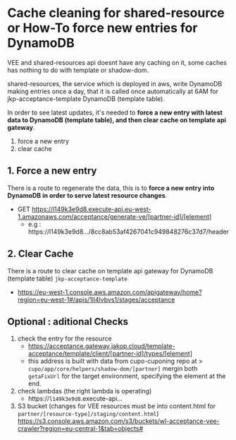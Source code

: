 # Cache cleaning for shared-resource or How-To force new entries for DynamoDB
VEE and shared-resources api doesnt have any caching on it, some caches has nothing to do with template or shadow-dom.

shared-resources, the service which is deployed in aws, write DynamoDB making entries once a day, that it is called once automatically at 6AM for jkp-acceptance-template DynamoDB (template table).

In order to see latest updates, it's needed to **force a new entry with latest data to DynamoDB (template table), and then clear cache on template api gateway**.
1. force a new entry
2. clear cache

## 1. Force a new entry
There is a route to regenerate the data, this is to **force a new entry into DynamoDB in order to serve latest resource changes**.
* GET https://l149k3e9d8.execute-api.eu-west-1.amazonaws.com/acceptance/generate-ve/[partner-id]/[element]
  * e.g : https://l149k3e9d8.../8cc8ab53af4267041c949848276c37d7/header

## 2. Clear Cache
There is a route to clear cache on template api gateway for DynamoDB (template table) `jkp-acceptance-template`
* https://eu-west-1.console.aws.amazon.com/apigateway/home?region=eu-west-1#/apis/1ll4lvbvs1/stages/acceptance


## Optional : aditional Checks
1. check the entry for the resource
   * https://acceptance.gateway.jakop.cloud/template-acceptance/template/client/[partner-id]/types/[element]
   * this address is built with data from cupo-cuponing repo at > `cupo/app/core/helpers/shadow-dom/[partner]` mergin both `getaFixUrl` for the target environment, specifying the element at the end.
2. check lambdas (the right lambda is operating)
   * https://`l149k3e9d8`.execute-api...
3. S3 bucket (changes for VEE resources must be into content.html for `partner/[resource-type]/staging/content.html`) https://s3.console.aws.amazon.com/s3/buckets/wl-acceptance-vee-crawler?region=eu-central-1&tab=objects#






